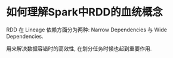 # 如何理解Spark中RDD的血统概念

RDD 在 Lineage 依赖方面分为两种: Narrow Dependencies 与 Wide Dependencies. 

用来解决数据容错时的高效性, 在划分任务时候也起到重要作用.